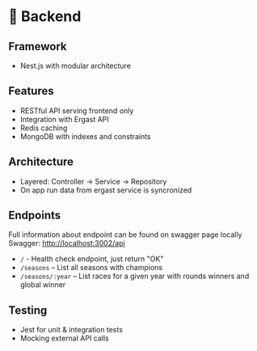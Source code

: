 # 🧪 Backend

## Framework
- Nest.js with modular architecture

## Features
- RESTful API serving frontend only
- Integration with Ergast API
- Redis caching
- MongoDB with indexes and constraints

## Architecture
- Layered: Controller → Service → Repository
- On app run data from ergast service is syncronized

## Endpoints
Full information about endpoint can be found on swagger page locally
Swagger: [http://localhost:3002/api](http://localhost:3002/api)

- `/` - Health check endpoint, just return "OK"
- `/seasons` – List all seasons with champions
- `/seasons/:year` – List races for a given year with rounds winners and global winner

## Testing
- Jest for unit & integration tests
- Mocking external API calls

